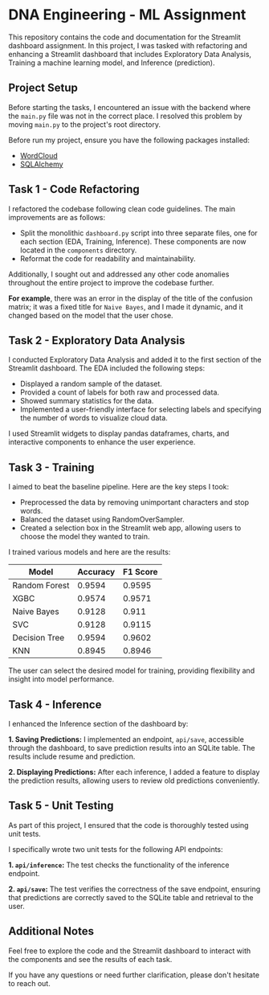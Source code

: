 # DNA Engineering - ML Assignment

This repository contains the code and documentation for the Streamlit dashboard assignment. In this project, I was tasked with refactoring and enhancing a Streamlit dashboard that includes Exploratory Data Analysis, Training a machine learning model, and Inference (prediction).

## Project Setup

Before starting the tasks, I encountered an issue with the backend where the `main.py` file was not in the correct place. I resolved this problem by moving `main.py` to the project's root directory.

Before run my project, ensure you have the following packages installed:

- [WordCloud](https://pypi.org/project/wordcloud/)
- [SQLAlchemy](https://pypi.org/project/SQLAlchemy/)

## Task 1 - Code Refactoring

I refactored the codebase following clean code guidelines. The main improvements are as follows:

- Split the monolithic `dashboard.py` script into three separate files, one for each section (EDA, Training, Inference). These components are now located in the `components` directory.
- Reformat the code for readability and maintainability.

Additionally, I sought out and addressed any other code anomalies throughout the entire project to improve the codebase further.

**For example**, there was an error in the display of the title of the confusion matrix; it was a fixed title for `Naive Bayes`, and I made it dynamic, and it changed based on the model that the user chose.

## Task 2 - Exploratory Data Analysis

I conducted Exploratory Data Analysis and added it to the first section of the Streamlit dashboard. The EDA included the following steps:

- Displayed a random sample of the dataset.
- Provided a count of labels for both raw and processed data.
- Showed summary statistics for the data.
- Implemented a user-friendly interface for selecting labels and specifying the number of words to visualize cloud data.

I used Streamlit widgets to display pandas dataframes, charts, and interactive components to enhance the user experience.

## Task 3 - Training

I aimed to beat the baseline pipeline. Here are the key steps I took:

- Preprocessed the data by removing unimportant characters and stop words.
- Balanced the dataset using RandomOverSampler.
- Created a selection box in the Streamlit web app, allowing users to choose the model they wanted to train.

I trained various models and here are the results:

| Model         | Accuracy | F1 Score |
| ------------- | -------- | -------- |
| Random Forest | 0.9594   | 0.9595   |
| XGBC          | 0.9574   | 0.9571   |
| Naive Bayes   | 0.9128   | 0.911    |
| SVC           | 0.9128   | 0.9115   |
| Decision Tree | 0.9594   | 0.9602   |
| KNN           | 0.8945   | 0.8946   |

The user can select the desired model for training, providing flexibility and insight into model performance.

## Task 4 - Inference

I enhanced the Inference section of the dashboard by:

**1. Saving Predictions:**
I implemented an endpoint, `api/save`, accessible through the dashboard, to save prediction results into an SQLite table. The results include resume and prediction.

**2. Displaying Predictions:**
After each inference, I added a feature to display the prediction results, allowing users to review old predictions conveniently.

## Task 5 - Unit Testing

As part of this project, I ensured that the code is thoroughly tested using unit tests.

I specifically wrote two unit tests for the following API endpoints:

**1. `api/inference`:**
The test checks the functionality of the inference endpoint.

**2. `api/save`:**
The test verifies the correctness of the save endpoint, ensuring that predictions are correctly saved to the SQLite table and retrieval to the user.

## Additional Notes

Feel free to explore the code and the Streamlit dashboard to interact with the components and see the results of each task.

If you have any questions or need further clarification, please don't hesitate to reach out.
